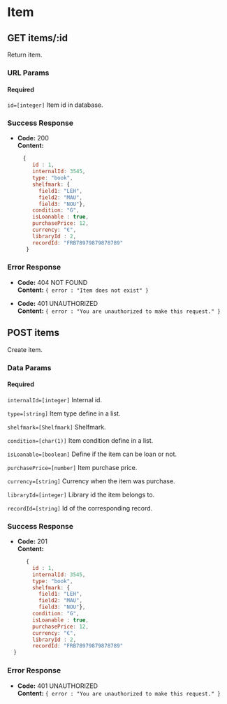 # Item

## GET items/:id

Return item.

### URL Params

#### Required

  `id=[integer]` Item id in database.

### Success Response

  * **Code:** 200 <br>
    **Content:**
```javascript
     {
        id : 1,
        internalId: 3545,
        type: "book",
        shelfmark: {
          field1: "LEH",
          field2: "MAU",
          field3: "NOU"},
        condition: "G",
        isLoanable : true,
        purchasePrice: 12,
        currency: "€",
        libraryId : 2,
        recordId: "FRB78979879878789"
      }
```
 
### Error Response

  * **Code:** 404 NOT FOUND <br>
    **Content:** `{ error : "Item does not exist" }`

  * **Code:** 401 UNAUTHORIZED <br />
    **Content:** `{ error : "You are unauthorized to make this request." }`

## POST items

Create item.

### Data Params

#### Required

  `internalId=[integer]` Internal id.

  `type=[string]` Item type define in a list.

  `shelfmark=[Shelfmark]` Shelfmark.

  `condition=[char(1)]` Item condition define in a list.

  `isLoanable=[boolean]` Define if the item can be loan or not.

  `purchasePrice=[number]` Item purchase price.

  `currency=[string]` Currency when the item was purchase.

  `libraryId=[integer]` Library id the item belongs to.

  `recordId=[string]` Id of the corresponding record.

### Success Response

  * **Code:** 201 <br>
    **Content:**
```javascript
      {
        id : 1,
        internalId: 3545,
        type: "book",
        shelfmark: {
          field1: "LEH",
          field2: "MAU",
          field3: "NOU"},
        condition: "G",
        isLoanable : true,
        purchasePrice: 12,
        currency: "€",
        libraryId : 2,
        recordId: "FRB78979879878789"
  }
```
 
### Error Response

  * **Code:** 401 UNAUTHORIZED <br />
    **Content:** `{ error : "You are unauthorized to make this request." }`
